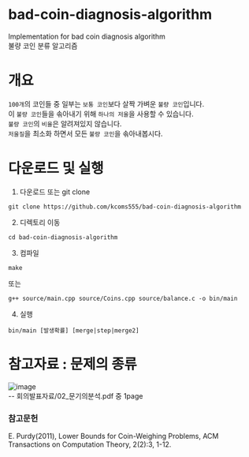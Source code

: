 # bad-coin-diagnosis-algorithm
Implementation for bad coin diagnosis algorithm  
불량 코인 분류 알고리즘  

# 개요
`100개`의 코인들 중 일부는 `보통 코인`보다 살짝 가벼운 `불량 코인`입니다.  
이 `불량 코인`들을 솎아내기 위해 `하나의 저울`을 사용할 수 있습니다.  
`불량 코인`의 `비율`은 알려져있지 않습니다.  
`저울질`을 최소화 하면서 모든 `불량 코인`을 솎아내봅시다.

# 다운로드 및 실행
1. 다운로드 또는 git clone
```
git clone https://github.com/kcoms555/bad-coin-diagnosis-algorithm
```
2. 디렉토리 이동
```
cd bad-coin-diagnosis-algorithm
```
3. 컴파일
```
make
```
또는
```
g++ source/main.cpp source/Coins.cpp source/balance.c -o bin/main
```
4. 실행
```
bin/main [발생확률] [merge|step|merge2]
```

# 참고자료 : 문제의 종류
![image](https://user-images.githubusercontent.com/48780754/96365701-78311980-117d-11eb-83ee-a3f6ce8efc45.png)  
-- 회의발표자료/02_문기의분석.pdf 중 1page


### 참고문헌
E. Purdy(2011), Lower Bounds for Coin-Weighing Problems, ACM Transactions on Computation Theory, 2(2):3, 1-12.
